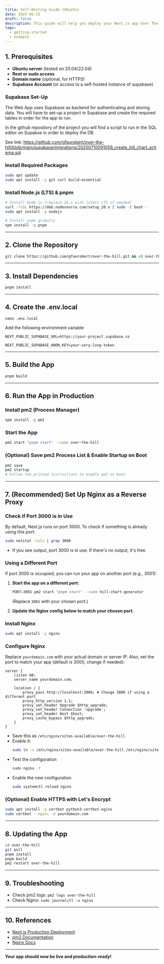 ```yaml
---
title: Self-Hosting Guide (Ubuntu)
date: 2025-06-23
draft: false
description: This guide will help you deploy your Next.js app Over The Hill on your own Ubuntu server for production use.
tags:
  - getting-started
  - example
---
```


## 1. Prerequisites

- **Ubuntu server** (tested on 20.04/22.04)
- **Root or sudo access**
- **Domain name** (optional, for HTTPS)
- **Supabase Account** (or access to a self-hosted instance of supabase)

### Supabase Set-Up
The Web App uses Supabase as backend for authenticating and storing data.
You will have to set-up a project in Supabase and create the required tables in order for the app to run.

In the github repository of the project you will find a script to run in the SQL editor on Supabse in order to deploy the DB.

See link: https://github.com/gfaurobert/over-the-hill/blob/main/supabase/migrations/20250710091059_create_hill_chart_schema.sql

### Install Required Packages
```bash
sudo apt update
sudo apt install -y git curl build-essential
```

### Install Node.js (LTS) & pnpm
```bash
# Install Node.js (replace 20.x with latest LTS if needed)
curl -fsSL https://deb.nodesource.com/setup_20.x | sudo -E bash -
sudo apt install -y nodejs

# Install pnpm globally
npm install -g pnpm
```

---

## 2. Clone the Repository
```bash
git clone https://github.com/gfaurobert/over-the-hill.git && cd over-the-hill
```

---

## 3. Install Dependencies
```bash
pnpm install
```

---

## 4. Create the .env.local

```shell
nano .env.local
```

Add the following environment variable

```text
NEXT_PUBLIC_SUPABASE_URL=https://your-project.supabase.co

NEXT_PUBLIC_SUPABASE_ANON_KEY=your-very-long-token
```

---

## 5. Build the App
```bash
pnpm build
```

---

## 6. Run the App in Production

### Install pm2 (Process Manager)
```bash
npm install -g pm2
```

### Start the App
```bash
pm2 start "pnpm start" --name over-the-hill
```

### (Optional) Save pm2 Process List & Enable Startup on Boot
```bash
pm2 save
pm2 startup
# Follow the printed instructions to enable pm2 on boot
```

---

## 7. (Recommended) Set Up Nginx as a Reverse Proxy

### Check if Port 3000 is in Use
By default, Next.js runs on port 3000. To check if something is already using this port:

```bash
sudo netstat -tuln | grep 3000
```
- If you see output, port 3000 is in use. If there's no output, it's free.

### Using a Different Port
If port 3000 is occupied, you can run your app on another port (e.g., 3001):

1. **Start the app on a different port:**
   ```bash
   PORT=3001 pm2 start "pnpm start" --name hill-chart-generator
   ```
   (Replace `3001` with your chosen port.)

2. **Update the Nginx config below to match your chosen port.**

### Install Nginx
```bash
sudo apt install -y nginx
```

### Configure Nginx
Replace `yourdomain.com` with your actual domain or server IP. Also, set the port to match your app (default is 3000, change if needed):

```nginx
server {
    listen 80;
    server_name yourdomain.com;

    location / {
        proxy_pass http://localhost:3000; # Change 3000 if using a different port
        proxy_http_version 1.1;
        proxy_set_header Upgrade $http_upgrade;
        proxy_set_header Connection 'upgrade';
        proxy_set_header Host $host;
        proxy_cache_bypass $http_upgrade;
    }
}
```

- Save this as `/etc/nginx/sites-available/over-the-hill`
- Enable it:
  ```bash
  sudo ln -s /etc/nginx/sites-available/over-the-hill /etc/nginx/sites-enabled/
  ```
- Test the configuration
  ```bash  
  sudo nginx -t
  ```
- Enable the new configuration
  ```bash  
  sudo systemctl reload nginx
  ```
  
### (Optional) Enable HTTPS with Let's Encrypt
```bash
sudo apt install -y certbot python3-certbot-nginx
sudo certbot --nginx -d yourdomain.com
```

---

## 8. Updating the App
```bash
cd over-the-hill
git pull
pnpm install
pnpm build
pm2 restart over-the-hill
```

---

## 9. Troubleshooting
- Check pm2 logs: `pm2 logs over-the-hill`
- Check Nginx: `sudo journalctl -u nginx`

---

## 10. References
- [Next.js Production Deployment](https://nextjs.org/docs/deployment)
- [pm2 Documentation](https://pm2.keymetrics.io/)
- [Nginx Docs](https://nginx.org/en/docs/)

---

**Your app should now be live and production-ready!** 